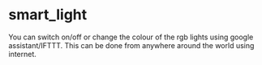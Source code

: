 # smart_light
You can switch on/off or change the colour of the rgb lights using google assistant/IFTTT. This can be done from anywhere around the world using internet.
